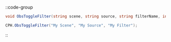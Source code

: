 ::code-group
  ```csharp [Method]
  void ObsToggleFilter(string scene, string source, string filterName, int connection = 0);
  ```
  ```csharp [Example]
  CPH.ObsToggleFilter("My Scene", "My Source", "My Filter");
  ```
::